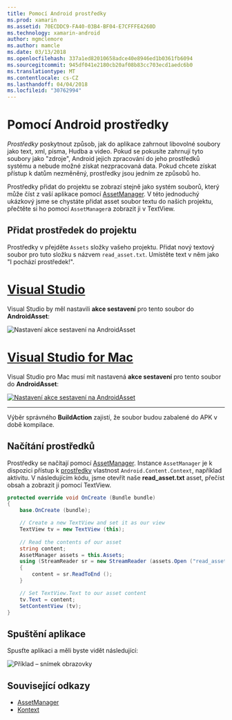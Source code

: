 ```yaml
---
title: Pomocí Android prostředky
ms.prod: xamarin
ms.assetid: 70ECDDC9-FA40-03B4-BF04-E7CFFFE4260D
ms.technology: xamarin-android
author: mgmclemore
ms.author: mamcle
ms.date: 03/13/2018
ms.openlocfilehash: 337a1ed82010658adce40e8946ed1b0361fb6094
ms.sourcegitcommit: 945df041e2180cb20af08b83cc703ecd1aedc6b0
ms.translationtype: MT
ms.contentlocale: cs-CZ
ms.lasthandoff: 04/04/2018
ms.locfileid: "30762994"
---
```

# <a name="using-android-assets"></a>Pomocí Android prostředky

_Prostředky_ poskytnout způsob, jak do aplikace zahrnout libovolné soubory jako text, xml, písma, Hudba a video. Pokud se pokusíte zahrnují tyto soubory jako "zdroje", Android jejich zpracování do jeho prostředků systému a nebude možné získat nezpracovaná data. Pokud chcete získat přístup k datům nezměněný, prostředky jsou jedním ze způsobů ho.

Prostředky přidat do projektu se zobrazí stejně jako systém souborů, který může číst z vaší aplikace pomocí [AssetManager](https://developer.xamarin.com/api/type/Android.Content.Res.AssetManager/).
V této jednoduchý ukázkový jsme se chystáte přidat asset soubor textu do našich projektu, přečtěte si ho pomocí `AssetManager`a zobrazit ji v TextView.


## <a name="add-asset-to-project"></a>Přidat prostředek do projektu

Prostředky v přejděte `Assets` složky vašeho projektu. Přidat nový textový soubor pro tuto složku s názvem `read_asset.txt`. Umístěte text v něm jako "I pochází prostředek!".

# <a name="visual-studiotabvswin"></a>[Visual Studio](#tab/vswin)

Visual Studio by měl nastavili **akce sestavení** pro tento soubor do **AndroidAsset**:

![Nastavení akce sestavení na AndroidAsset](android-assets-images/asset-properties-vs.png) 

# <a name="visual-studio-for-mactabvsmac"></a>[Visual Studio for Mac](#tab/vsmac)

Visual Studio pro Mac musí mít nastavená **akce sestavení** pro tento soubor do **AndroidAsset**:

[![Nastavení akce sestavení na AndroidAsset](android-assets-images/asset-properties-xs-sml.png)](android-assets-images/asset-properties-xs.png#lightbox)

-----

Výběr správného **BuildAction** zajistí, že soubor budou zabalené do APK v době kompilace.


## <a name="reading-assets"></a>Načítání prostředků

Prostředky se načítají pomocí [AssetManager](https://developer.xamarin.com/api/type/Android.Content.Res.AssetManager/). Instance `AssetManager` je k dispozici přístup k [prostředky](https://developer.xamarin.com/api/property/Android.Content.Context.Assets/) vlastnost `Android.Content.Context`, například aktivitu.
V následujícím kódu, jsme otevřít naše **read_asset.txt** asset, přečíst obsah a zobrazit ji pomocí TextView.

```csharp
protected override void OnCreate (Bundle bundle)
{
    base.OnCreate (bundle);

    // Create a new TextView and set it as our view
    TextView tv = new TextView (this);
    
    // Read the contents of our asset
    string content;
    AssetManager assets = this.Assets;
    using (StreamReader sr = new StreamReader (assets.Open ("read_asset.txt")))
    {
        content = sr.ReadToEnd ();
    }

    // Set TextView.Text to our asset content
    tv.Text = content;
    SetContentView (tv);
}
```


## <a name="running-the-application"></a>Spuštění aplikace

Spusťte aplikaci a měli byste vidět následující:

![Příklad – snímek obrazovky](android-assets-images/screenshot.png)


## <a name="related-links"></a>Související odkazy

- [AssetManager](https://developer.xamarin.com/api/type/Android.Content.Res.AssetManager/)
- [Kontext](https://developer.xamarin.com/api/type/Android.Content.Context/)
